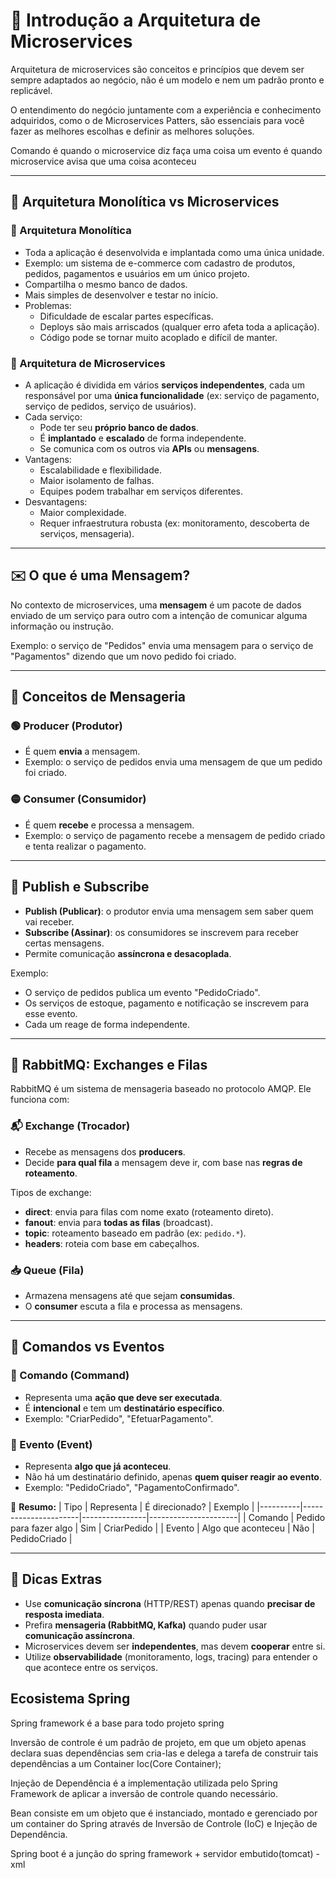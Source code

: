 # 📘 Introdução a Arquitetura de Microservices

Arquitetura de microservices são conceitos e princípios que devem ser sempre adaptados ao negócio, não é um modelo e nem um padrão pronto e replicável.

O entendimento do negócio juntamente com a experiência e conhecimento adquiridos, como o de Microservices Patters, são essenciais para você fazer as melhores escolhas e definir as melhores soluções.

Comando é quando o microservice diz faça uma coisa
um evento é quando microservice avisa que uma coisa aconteceu

---

## 🧱 Arquitetura Monolítica vs Microservices

### 🧱 Arquitetura Monolítica

- Toda a aplicação é desenvolvida e implantada como uma única unidade.
- Exemplo: um sistema de e-commerce com cadastro de produtos, pedidos, pagamentos e usuários em um único projeto.
- Compartilha o mesmo banco de dados.
- Mais simples de desenvolver e testar no início.
- Problemas:
  - Dificuldade de escalar partes específicas.
  - Deploys são mais arriscados (qualquer erro afeta toda a aplicação).
  - Código pode se tornar muito acoplado e difícil de manter.

### 🔗 Arquitetura de Microservices

- A aplicação é dividida em vários **serviços independentes**, cada um responsável por uma **única funcionalidade** (ex: serviço de pagamento, serviço de pedidos, serviço de usuários).
- Cada serviço:
  - Pode ter seu **próprio banco de dados**.
  - É **implantado** e **escalado** de forma independente.
  - Se comunica com os outros via **APIs** ou **mensagens**.
- Vantagens:
  - Escalabilidade e flexibilidade.
  - Maior isolamento de falhas.
  - Equipes podem trabalhar em serviços diferentes.
- Desvantagens:
  - Maior complexidade.
  - Requer infraestrutura robusta (ex: monitoramento, descoberta de serviços, mensageria).

---

## ✉️ O que é uma Mensagem?

No contexto de microservices, uma **mensagem** é um pacote de dados enviado de um serviço para outro com a intenção de comunicar alguma informação ou instrução.

Exemplo: o serviço de "Pedidos" envia uma mensagem para o serviço de "Pagamentos" dizendo que um novo pedido foi criado.

---

## 🔄 Conceitos de Mensageria

### 🟢 Producer (Produtor)

- É quem **envia** a mensagem.
- Exemplo: o serviço de pedidos envia uma mensagem de que um pedido foi criado.

### 🟡 Consumer (Consumidor)

- É quem **recebe** e processa a mensagem.
- Exemplo: o serviço de pagamento recebe a mensagem de pedido criado e tenta realizar o pagamento.

---

## 📢 Publish e Subscribe

- **Publish (Publicar)**: o produtor envia uma mensagem sem saber quem vai receber.
- **Subscribe (Assinar)**: os consumidores se inscrevem para receber certas mensagens.
- Permite comunicação **assíncrona e desacoplada**.

Exemplo:
- O serviço de pedidos publica um evento "PedidoCriado".
- Os serviços de estoque, pagamento e notificação se inscrevem para esse evento.
- Cada um reage de forma independente.

---

## 🐇 RabbitMQ: Exchanges e Filas

RabbitMQ é um sistema de mensageria baseado no protocolo AMQP. Ele funciona com:

### 📬 Exchange (Trocador)

- Recebe as mensagens dos **producers**.
- Decide **para qual fila** a mensagem deve ir, com base nas **regras de roteamento**.

Tipos de exchange:
- **direct**: envia para filas com nome exato (roteamento direto).
- **fanout**: envia para **todas as filas** (broadcast).
- **topic**: roteamento baseado em padrão (ex: `pedido.*`).
- **headers**: roteia com base em cabeçalhos.

### 📥 Queue (Fila)

- Armazena mensagens até que sejam **consumidas**.
- O **consumer** escuta a fila e processa as mensagens.

---

## 🧭 Comandos vs Eventos

### 📘 Comando (Command)

- Representa uma **ação que deve ser executada**.
- É **intencional** e tem um **destinatário específico**.
- Exemplo: "CriarPedido", "EfetuarPagamento".

### 📗 Evento (Event)

- Representa **algo que já aconteceu**.
- Não há um destinatário definido, apenas **quem quiser reagir ao evento**.
- Exemplo: "PedidoCriado", "PagamentoConfirmado".

📌 **Resumo:**
| Tipo     | Representa           | É direcionado? | Exemplo              |
|----------|----------------------|----------------|----------------------|
| Comando  | Pedido para fazer algo | Sim            | CriarPedido          |
| Evento   | Algo que aconteceu     | Não            | PedidoCriado         |

---

## 🧠 Dicas Extras

- Use **comunicação síncrona** (HTTP/REST) apenas quando **precisar de resposta imediata**.
- Prefira **mensageria (RabbitMQ, Kafka)** quando puder usar **comunicação assíncrona**.
- Microservices devem ser **independentes**, mas devem **cooperar** entre si.
- Utilize **observabilidade** (monitoramento, logs, tracing) para entender o que acontece entre os serviços.

## Ecosistema Spring

Spring framework é a base para todo projeto spring

Inversão de controle é um padrão de projeto, em que um objeto apenas declara suas dependências sem cria-las e delega a tarefa de construir tais dependências a um Container Ioc(Core Container);

Injeção de Dependência é a implementação utilizada pelo Spring Framework de aplicar a inversão de controle quando necessário.

Bean consiste em um objeto que é instanciado, montado e gerenciado por um container do Spring através de Inversão de Controle (IoC) e Injeção de Dependência.

Spring boot é a junção do spring framework + servidor embutido(tomcat) - xml